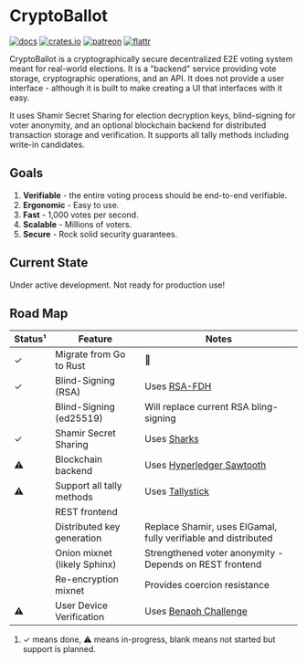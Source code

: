 CryptoBallot
============

[![docs](https://docs.rs/cryptoballot/badge.svg)](https://docs.rs/cryptoballot)
[![crates.io](https://meritbadge.herokuapp.com/cryptoballot)](https://crates.io/crates/cryptoballot)
[![patreon](https://img.shields.io/badge/patreon-donate-green.svg)](https://patreon.com/phayes)
[![flattr](https://img.shields.io/badge/flattr-donate-green.svg)](https://flattr.com/@phayes)

CryptoBallot is a cryptographically secure decentralized E2E voting system meant for real-world elections. It is a "backend" service providing vote storage, cryptographic operations, and an API. It does not provide a user interface - although it is built to make creating a UI that interfaces with it easy.

It uses  Shamir Secret Sharing for election decryption keys, blind-signing for voter anonymity, and an optional blockchain backend for distributed transaction storage and verification.  It supports all tally methods including write-in candidates. 

## Goals

1. **Verifiable** - the entire voting process should be end-to-end verifiable.
2. **Ergonomic** - Easy to use.
3. **Fast** - 1,000 votes per second.
4. **Scalable** - Millions of voters.
5. **Secure** - Rock solid security guarantees.

## Current State

Under active development. Not ready for production use!  

## Road Map

| Status¹ | Feature                           | Notes                                                          |
| ------- | --------------------------------- | -------------------------------------------------------------- |
| ✓       | Migrate from Go to Rust           | 🦀                                                             |
| ✓       | Blind-Signing (RSA)               | Uses [RSA-FDH](https://github.com/phayes/rsa-fdh)              |
|         | Blind-Signing (ed25519)           | Will replace current RSA bling-signing                         |
| ✓       | Shamir Secret Sharing             | Uses [Sharks](https://docs.rs/sharks/)                         |
| ⚠       | Blockchain backend                | Uses [Hyperledger Sawtooth](https://sawtooth.hyperledger.org/) |
| ⚠       | Support all tally methods         | Uses [Tallystick](https://github.com/phayes/tallystick)        |
|         | REST frontend                     |                                                                |
|         | Distributed key generation        | Replace Shamir, uses ElGamal, fully verifiable and distributed |
|         | Onion mixnet (likely Sphinx)      | Strengthened voter anonymity - Depends on REST frontend        |
|         | Re-encryption mixnet              | Provides coercion resistance                                   |
| ⚠       | User Device Verification          | Uses [Benaoh Challenge](https://github.com/phayes/benaloh-challenge)|

1. ✓ means done, ⚠ means in-progress, blank means not started but support is planned.
